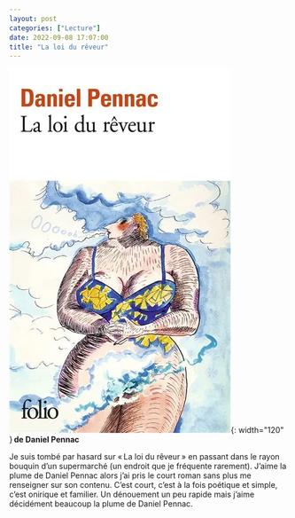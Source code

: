 ```yaml
---
layout: post
categories: ["Lecture"]
date: 2022-09-08 17:07:00
title: "La loi du rêveur"
---
```


![couverture](/assets/images/couv_lecture/la-loi-du-reveur.webp){: width="120" } **de Daniel Pennac**

Je suis tombé par hasard sur « La loi du rêveur » en passant dans le rayon bouquin d’un supermarché (un endroit que je fréquente rarement). J’aime la plume de Daniel Pennac alors j’ai pris le court roman sans plus me renseigner sur son contenu. C’est court, c’est à la fois poétique et simple, c’est onirique et familier. Un dénouement un peu rapide mais j’aime décidément beaucoup la plume de Daniel Pennac.
